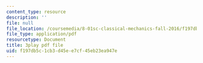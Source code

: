 ```yaml
---
content_type: resource
description: ''
file: null
file_location: /coursemedia/8-01sc-classical-mechanics-fall-2016/f197db5c1cb3d45ee7cf45eb23ea947e_huPKjd3wLyc.pdf
file_type: application/pdf
resourcetype: Document
title: 3play pdf file
uid: f197db5c-1cb3-d45e-e7cf-45eb23ea947e
---
```

